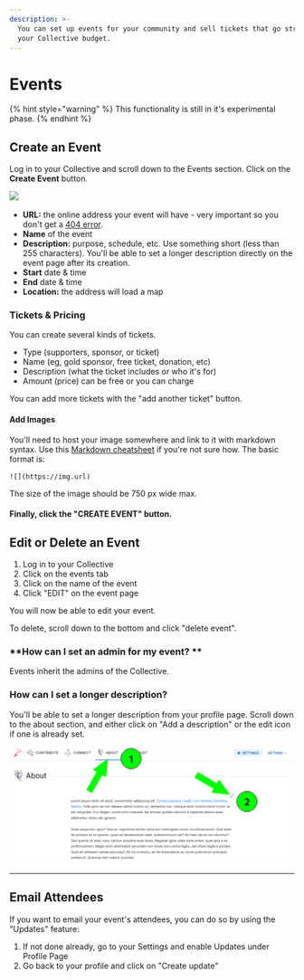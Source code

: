 ```yaml
---
description: >-
  You can set up events for your community and sell tickets that go straight to
  your Collective budget.
---
```


# Events

{% hint style="warning" %}
This functionality is still in it's experimental phase.
{% endhint %}

## Create an Event

Log in to your Collective and scroll down to the Events section. Click on the **Create Event** button.

![](../.gitbook/assets/collectives\_events\_creating-a-event.png)

* **URL:** the online address your event will have - very important so you don't get a [404 error](events.md#i-cant-see-my-event-listed-or-get-a-404-error).
* **Name** of the event
* **Description:** purpose, schedule, etc. Use something short (less than 255 characters). You'll be able to set a longer description directly on the event page after its creation.
* **Start** date & time
* **End** date & time
* **Location:** the address will load a map

### Tickets & Pricing

You can create several kinds of tickets.

* Type (supporters, sponsor, or ticket)
* Name (eg, gold sponsor, free ticket, donation, etc)
* Description (what the ticket includes or who it's for)
* Amount (price) can be free or you can charge

You can add more tickets with the "add another ticket" button.

#### Add Images

You'll need to host your image somewhere and link to it with markdown syntax. Use this [Markdown cheatsheet](https://github.com/adam-p/markdown-here/wiki/Markdown-Cheatsheet#images) if you're not sure how. The basic format is:

```
![](https://img.url)
```

The size of the image should be 750 px wide max.

#### Finally, click the "CREATE EVENT" button.

## Edit or Delete an Event

1. Log in to your Collective
2. Click on the events tab
3. Click on the name of the event
4. Click "EDIT" on the event page

You will now be able to edit your event.

To delete, scroll down to the bottom and click "delete event".

### **How can I set an admin for my event? **

Events inherit the admins of the Collective.

### **How can I set a longer description?**

You'll be able to set a longer description from your profile page. Scroll down to the about section, and either click on "Add a description" or the edit icon if one is already set.

![](<../.gitbook/assets/image (16).png>)

****



## Email Attendees

If you want to email your event's attendees, you can do so by using the "Updates" feature:

1. If not done already, go to your Settings and enable Updates under Profile Page
2. Go back to your profile and click on "Create update"
